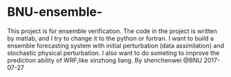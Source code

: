 # BNU-ensemble-
This project is for ensemble verification. 
The code in the project is written by matlab, and I try to change it to the python or fortran.
I want to build a ensemble forecasting system with initial perturbation (data assimilation) and stochastic physical perturbation. 
I also want to do someting to improve the prediction ability of WRF,like xinzhong liang.
By shenchenwei @BNU 2017-07-27
